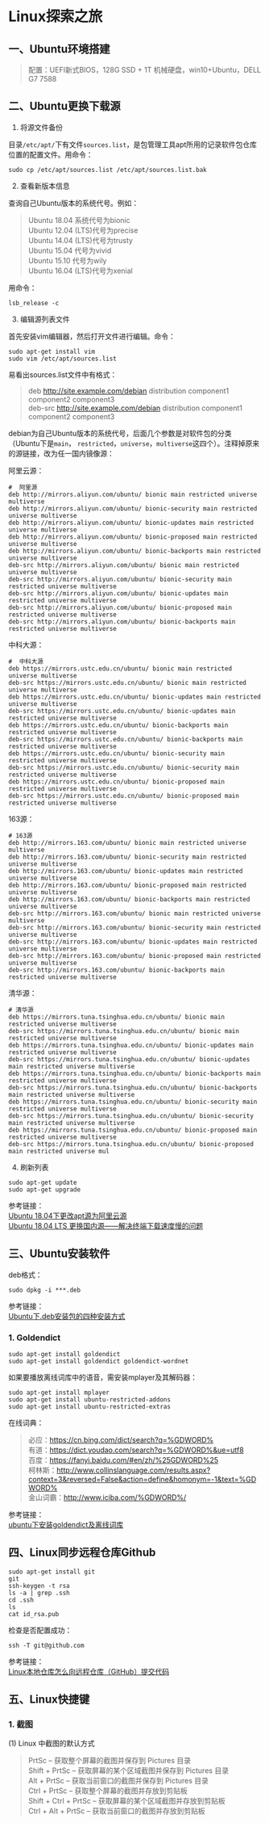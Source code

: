 # Linux探索之旅
## 一、Ubuntu环境搭建
> 配置：UEFI新式BIOS，128G SSD + 1T 机械硬盘，win10+Ubuntu，DELL G7 7588


## 二、Ubuntu更换下载源
1. 将源文件备份  

目录`/etc/apt/`下有文件`sources.list`，是包管理工具apt所用的记录软件包仓库位置的配置文件。用命令：

```
sudo cp /etc/apt/sources.list /etc/apt/sources.list.bak
```

2. 查看新版本信息

查询自己Ubuntu版本的系统代号。例如：

> Ubuntu 18.04 系统代号为bionic  
> Ubuntu 12.04 (LTS)代号为precise  
> Ubuntu 14.04 (LTS)代号为trusty  
> Ubuntu 15.04 代号为vivid  
> Ubuntu 15.10 代号为wily  
> Ubuntu 16.04 (LTS)代号为xenial

用命令：
```
lsb_release -c
```

3. 编辑源列表文件

首先安装vim编辑器，然后打开文件进行编辑。命令：
```
sudo apt-get install vim
sudo vim /etc/apt/sources.list
```
易看出sources.list文件中有格式：

> deb http://site.example.com/debian distribution component1 component2 component3  
> deb-src http://site.example.com/debian distribution component1 component2 component3

debian为自己Ubuntu版本的系统代号，后面几个参数是对软件包的分类（Ubuntu下是`main`， `restricted`，`universe`，`multiverse`这四个）。注释掉原来的源链接，改为任一国内镜像源：

阿里云源：
```
#  阿里源
deb http://mirrors.aliyun.com/ubuntu/ bionic main restricted universe multiverse
deb http://mirrors.aliyun.com/ubuntu/ bionic-security main restricted universe multiverse
deb http://mirrors.aliyun.com/ubuntu/ bionic-updates main restricted universe multiverse
deb http://mirrors.aliyun.com/ubuntu/ bionic-proposed main restricted universe multiverse
deb http://mirrors.aliyun.com/ubuntu/ bionic-backports main restricted universe multiverse
deb-src http://mirrors.aliyun.com/ubuntu/ bionic main restricted universe multiverse
deb-src http://mirrors.aliyun.com/ubuntu/ bionic-security main restricted universe multiverse
deb-src http://mirrors.aliyun.com/ubuntu/ bionic-updates main restricted universe multiverse
deb-src http://mirrors.aliyun.com/ubuntu/ bionic-proposed main restricted universe multiverse
deb-src http://mirrors.aliyun.com/ubuntu/ bionic-backports main restricted universe multiverse
```

中科大源：
```
#  中科大源
deb https://mirrors.ustc.edu.cn/ubuntu/ bionic main restricted universe multiverse
deb-src https://mirrors.ustc.edu.cn/ubuntu/ bionic main restricted universe multiverse
deb https://mirrors.ustc.edu.cn/ubuntu/ bionic-updates main restricted universe multiverse
deb-src https://mirrors.ustc.edu.cn/ubuntu/ bionic-updates main restricted universe multiverse
deb https://mirrors.ustc.edu.cn/ubuntu/ bionic-backports main restricted universe multiverse
deb-src https://mirrors.ustc.edu.cn/ubuntu/ bionic-backports main restricted universe multiverse
deb https://mirrors.ustc.edu.cn/ubuntu/ bionic-security main restricted universe multiverse
deb-src https://mirrors.ustc.edu.cn/ubuntu/ bionic-security main restricted universe multiverse
deb https://mirrors.ustc.edu.cn/ubuntu/ bionic-proposed main restricted universe multiverse
deb-src https://mirrors.ustc.edu.cn/ubuntu/ bionic-proposed main restricted universe multiverse
```

163源：
```
# 163源
deb http://mirrors.163.com/ubuntu/ bionic main restricted universe multiverse
deb http://mirrors.163.com/ubuntu/ bionic-security main restricted universe multiverse
deb http://mirrors.163.com/ubuntu/ bionic-updates main restricted universe multiverse
deb http://mirrors.163.com/ubuntu/ bionic-proposed main restricted universe multiverse
deb http://mirrors.163.com/ubuntu/ bionic-backports main restricted universe multiverse
deb-src http://mirrors.163.com/ubuntu/ bionic main restricted universe multiverse
deb-src http://mirrors.163.com/ubuntu/ bionic-security main restricted universe multiverse
deb-src http://mirrors.163.com/ubuntu/ bionic-updates main restricted universe multiverse
deb-src http://mirrors.163.com/ubuntu/ bionic-proposed main restricted universe multiverse
deb-src http://mirrors.163.com/ubuntu/ bionic-backports main restricted universe multiverse
```

清华源：
```
# 清华源
deb https://mirrors.tuna.tsinghua.edu.cn/ubuntu/ bionic main restricted universe multiverse
deb-src https://mirrors.tuna.tsinghua.edu.cn/ubuntu/ bionic main restricted universe multiverse
deb https://mirrors.tuna.tsinghua.edu.cn/ubuntu/ bionic-updates main restricted universe multiverse
deb-src https://mirrors.tuna.tsinghua.edu.cn/ubuntu/ bionic-updates main restricted universe multiverse
deb https://mirrors.tuna.tsinghua.edu.cn/ubuntu/ bionic-backports main restricted universe multiverse
deb-src https://mirrors.tuna.tsinghua.edu.cn/ubuntu/ bionic-backports main restricted universe multiverse
deb https://mirrors.tuna.tsinghua.edu.cn/ubuntu/ bionic-security main restricted universe multiverse
deb-src https://mirrors.tuna.tsinghua.edu.cn/ubuntu/ bionic-security main restricted universe multiverse
deb https://mirrors.tuna.tsinghua.edu.cn/ubuntu/ bionic-proposed main restricted universe multiverse
deb-src https://mirrors.tuna.tsinghua.edu.cn/ubuntu/ bionic-proposed main restricted universe mul
```

4. 刷新列表
```
sudo apt-get update
sudo apt-get upgrade
```

参考链接：  
[Ubuntu 18.04下更改apt源为阿里云源](https://blog.csdn.net/zhangjiahao14/article/details/80554616)  
[Ubuntu 18.04 LTS 更换国内源——解决终端下载速度慢的问题](https://zhuanlan.zhihu.com/p/61228593)

## 三、Ubuntu安装软件  

deb格式：  
```
sudo dpkg -i ***.deb
```

参考链接：  
[Ubuntu下.deb安装包的四种安装方式](https://www.linmao.dev/joy/685/)
### 1. Goldendict

```
sudo apt-get install goldendict
sudo apt-get install goldendict goldendict-wordnet
```

如果要播放离线词库中的语音，需安装mplayer及其解码器：
```
sudo apt-get install mplayer
sudo apt-get install ubuntu-restricted-addons
sudo apt-get install ubuntu-restricted-extras
```
在线词典：

> 必应：https://cn.bing.com/dict/search?q=%GDWORD%  
> 有道：https://dict.youdao.com/search?q=%GDWORD%&ue=utf8  
> 百度：https://fanyi.baidu.com/#en/zh/%25GDWORD%25  
> 柯林斯：http://www.collinslanguage.com/results.aspx?context=3&reversed=False&action=define&homonym=-1&text=%GDWORD%  
> 金山词霸：http://www.iciba.com/%GDWORD%/  


参考链接：  
[ubuntu下安装goldendict及离线词库](https://blog.csdn.net/halazi100/article/details/44700631)

## 四、Linux同步远程仓库Github
```
sudo apt-get install git
git
ssh-keygen -t rsa
ls -a | grep .ssh
cd .ssh
ls
cat id_rsa.pub
```
检查是否配置成功：
```
ssh -T git@github.com
```
参考链接：  
[Linux本地仓库怎么向远程仓库（GitHub）提交代码](https://www.jianshu.com/p/1a35929311cb)

## 五、Linux快捷键
### 1. 截图
(1) Linux 中截图的默认方式
> PrtSc – 获取整个屏幕的截图并保存到 Pictures 目录  
> Shift + PrtSc – 获取屏幕的某个区域截图并保存到 Pictures 目录  
> Alt + PrtSc – 获取当前窗口的截图并保存到 Pictures 目录  
> Ctrl + PrtSc – 获取整个屏幕的截图并存放到剪贴板  
> Shift + Ctrl + PrtSc – 获取屏幕的某个区域截图并存放到剪贴板  
> Ctrl + Alt + PrtSc – 获取当前窗口的截图并存放到剪贴板  
